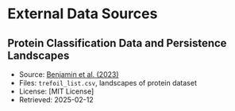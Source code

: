# External Data Sources
## Protein Classification Data and Persistence Landscapes
- Source: [Benjamin et al. (2023)](https://github.com/katherine-benjamin/ph-knotted-proteins)
- Files: `trefoil_list.csv`, landscapes of protein dataset
- License: [MIT License]
- Retrieved: 2025-02-12
